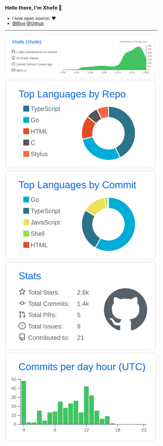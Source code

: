 ### Hello there, I'm Xhofe 👋
- I love open source. ❤️
- [@Blog](https://nn.ci) [@Github](https://github.com/Xhofe)
---

[![](https://raw.githubusercontent.com/Xhofe/Xhofe/main/profile-summary-card-output/github/0-profile-details.svg)](https://github.com/Xhofe)
[![](https://raw.githubusercontent.com/Xhofe/Xhofe/main/profile-summary-card-output/github/1-repos-per-language.svg)](https://github.com/Xhofe) [![](https://raw.githubusercontent.com/Xhofe/Xhofe/main/profile-summary-card-output/github/2-most-commit-language.svg)](https://github.com/Xhofe)
[![](https://raw.githubusercontent.com/Xhofe/Xhofe/main/profile-summary-card-output/github/3-stats.svg)](https://github.com/Xhofe) [![](https://raw.githubusercontent.com/Xhofe/Xhofe/main/profile-summary-card-output/github/4-productive-time.svg)](https://github.com/Xhofe)